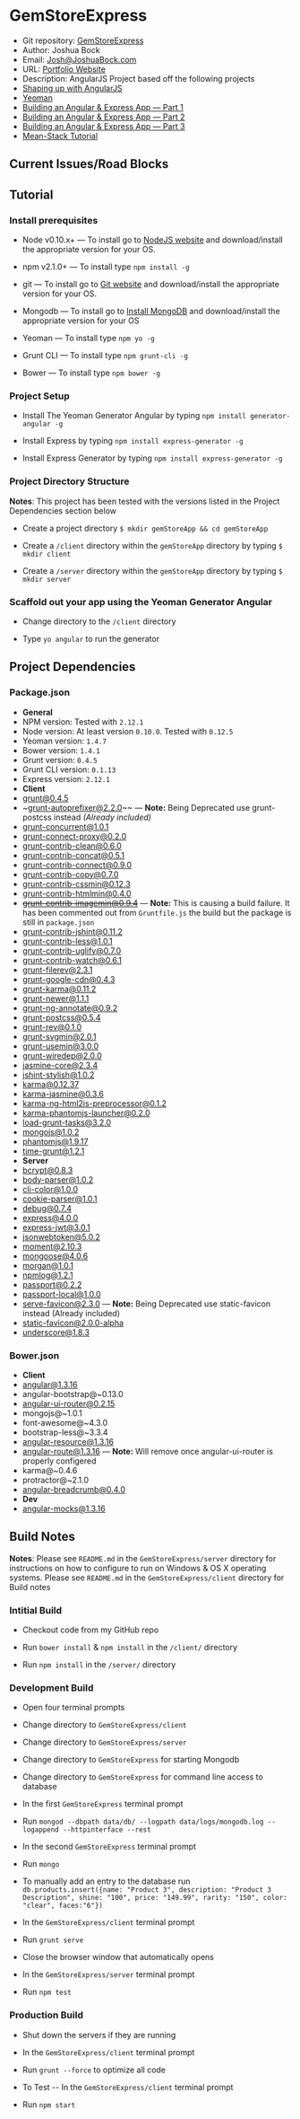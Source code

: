 
# GemStoreExpress
* Git repository: [GemStoreExpress](https://github.com/herrjosua/GemStoreExpress.git)
* Author: Joshua Bock
* Email: Josh@JoshuaBock.com
* URL: [Portfolio Website](joshuabock.com)
* Description:  AngularJS Project based off the following projects
* [Shaping up with AngularJS](https://www.codeschool.com/courses/shaping-up-with-angular-js/ "Shaping up with AngularJS")
* [Yeoman](http://yeoman.io/codelab.html/ "Yeoman Tutorial")
* [Building an Angular & Express App &mdash; Part 1](http://start.jcolemorrison.com/building-an-angular-and-express-app-part-1/ "Building an Eangular & Express App &mdash; Part 1")
* [Building an Angular & Express App &mdash; Part 2](http://start.jcolemorrison.com/building-an-angular-and-express-app-part-2/ "Building an Eangular & Express App &mdash; Part 2")
* [Building an Angular & Express App &mdash; Part 3](http://start.jcolemorrison.com/building-an-angular-and-express-app-part-3/ "Building an Eangular & Express App &mdash; Part 3")
* [Mean-Stack Tutorial](https://thinkster.io/mean-stack-tutorial/ "Mean-Stack Tutorial")


## Current Issues/Road Blocks

## Tutorial

### Install prerequisites

* Node v0.10.x+ &mdash; To install go to [NodeJS website](https://nodejs.org/download/ "NodeJS") and download/install the appropriate version for your OS.

* npm v2.1.0+ &mdash; To install type `npm install -g`

* git &mdash; To install go to [Git website](http://git-scm.com/downloads/ "Git website") and download/install the appropriate version for your OS.

* Mongodb &mdash; To install go to [Install MongoDB](http://docs.mongodb.org/manual/installation/ "Install MongoDB") and download/install the appropriate version for your OS

* Yeoman &mdash; To install type `npm yo -g`

* Grunt CLI &mdash; To install type `npm grunt-cli -g`

* Bower &mdash; To install type `npm bower -g`

### Project Setup

* Install The Yeoman Generator Angular by typing `npm install generator-angular -g`

* Install Express by typing `npm install express-generator -g`

* Install Express Generator by typing `npm install express-generator -g`

### Project Directory Structure

**Notes**: This project has been tested with the versions listed in the Project Dependencies section below

* Create a project directory `$ mkdir gemStoreApp && cd gemStoreApp`

* Create a `/client` directory within the `gemStoreApp` directory by typing `$ mkdir client`

* Create a `/server` directory within the `gemStoreApp` directory by typing `$ mkdir server`

### Scaffold out your app using the Yeoman Generator Angular

* Change directory to the `/client` directory

* Type `yo angular` to run the generator

## Project Dependencies

### Package.json

- **General**
- NPM version: Tested with `2.12.1` 
- Node version:  At least version `0.10.0`. Tested with `0.12.5`
- Yeoman version: `1.4.7`
- Bower version: `1.4.1`
- Grunt version: `0.4.5`
- Grunt CLI version: `0.1.13`
- Express version: `2.12.1`
- **Client**
- grunt@0.4.5
- ~grunt-autoprefixer@2.2.0~~ &mdash; **Note:**  Being Deprecated use grunt-postcss instead *(Already included)*
- grunt-concurrent@1.0.1
- grunt-connect-proxy@0.2.0
- grunt-contrib-clean@0.6.0
- grunt-contrib-concat@0.5.1
- grunt-contrib-connect@0.9.0
- grunt-contrib-copy@0.7.0
- grunt-contrib-cssmin@0.12.3
- grunt-contrib-htmlmin@0.4.0
- ~~grunt-contrib-imagemin@0.9.4~~ &mdash; **Note:** This is causing a build failure. It has been commented out from `Gruntfile.js` the build but the package is still in `package.json`
- grunt-contrib-jshint@0.11.2
- grunt-contrib-less@1.0.1
- grunt-contrib-uglify@0.7.0
- grunt-contrib-watch@0.6.1
- grunt-filerev@2.3.1
- grunt-google-cdn@0.4.3
- grunt-karma@0.11.2
- grunt-newer@1.1.1
- grunt-ng-annotate@0.9.2
- grunt-postcss@0.5.4
- grunt-rev@0.1.0
- grunt-svgmin@2.0.1
- grunt-usemin@3.0.0
- grunt-wiredep@2.0.0
- jasmine-core@2.3.4
- jshint-stylish@1.0.2
- karma@0.12.37
- karma-jasmine@0.3.6
- karma-ng-html2js-preprocessor@0.1.2
- karma-phantomjs-launcher@0.2.0
- load-grunt-tasks@3.2.0
- mongojs@1.0.2
- phantomjs@1.9.17
- time-grunt@1.2.1
- **Server**
- bcrypt@0.8.3
- body-parser@1.0.2
- cli-color@1.0.0
- cookie-parser@1.0.1
- debug@0.7.4
- express@4.0.0
- express-jwt@3.0.1
- jsonwebtoken@5.0.2
- moment@2.10.3
- mongoose@4.0.6
- morgan@1.0.1
- npmlog@1.2.1
- passport@0.2.2
- passport-local@1.0.0
- serve-favicon@2.3.0 &mdash; **Note:** Being Deprecated use static-favicon instead (Already included)
- static-favicon@2.0.0-alpha
- underscore@1.8.3

### Bower.json

- **Client**
- angular@1.3.16
- angular-bootstrap@~0.13.0
- angular-ui-router@0.2.15
- mongojs@~1.0.1
- font-awesome@~4.3.0
- bootstrap-less@~3.3.4
- angular-resource@1.3.16
- angular-route@1.3.16 &mdash; **Note:** Will remove once angular-ui-router is properly configered
- karma@~0.4.6
- protractor@~2.1.0
- angular-breadcrumb@0.4.0
- **Dev**
- angular-mocks@1.3.16

## Build Notes

**Notes**: Please see `README.md` in the `GemStoreExpress/server` directory for instructions on how to configure to run on Windows & OS X operating systems. Please see `README.md`  in the `GemStoreExpress/client` directory for Build notes

### Intitial Build

* Checkout code from my GitHub repo

* Run `bower install` & `npm install` in the `/client/` directory

* Run `npm install` in the `/server/` directory

### Development Build

* Open four terminal prompts

* Change directory to `GemStoreExpress/client`

* Change directory to `GemStoreExpress/server`

* Change directory to `GemStoreExpress` for starting Mongodb

* Change directory to `GemStoreExpress` for command line access to database

* In the first `GemStoreExpress` terminal prompt

* Run `mongod --dbpath data/db/ --logpath data/logs/mongodb.log --logappend --httpinterface --rest`

* In the second `GemStoreExpress` terminal prompt

* Run `mongo`

* To manually add an entry to the database run `db.products.insert({name: "Product 3", description: "Product 3 Description", shine: "100", price: "149.99", rarity: "150", color: "clear", faces:"6"})`

* In the  `GemStoreExpress/client` terminal prompt

* Run `grunt serve`

* Close the browser window that automatically opens

* In the  `GemStoreExpress/server` terminal prompt

* Run `npm test`


### Production Build

* Shut down the servers if they are running

* In the  `GemStoreExpress/client` terminal prompt

* Run `grunt --force` to optimize all code

* To Test -- In the  `GemStoreExpress/client` terminal prompt

* Run `npm start`
